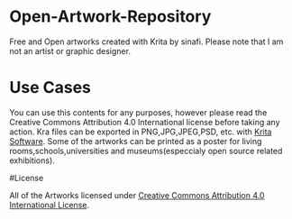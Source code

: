# Open-Artwork-Repository

Free and Open artworks created with Krita by sinafi.
Please note that I am not an artist or graphic designer.

# Use Cases
You can use this contents for any purposes, however please read the Creative Commons Attribution 4.0 International license before taking any action.
Kra files can be exported in PNG,JPG,JPEG,PSD, etc. with [Krita Software](https://github.com/KDE/krita).
Some of the artworks can be printed as a poster for living rooms,schools,universities and museums(especcialy open source related exhibitions).

#License

All of the Artworks licensed under [Creative Commons Attribution 4.0 International License](https://creativecommons.org/licenses/by/4.0).
